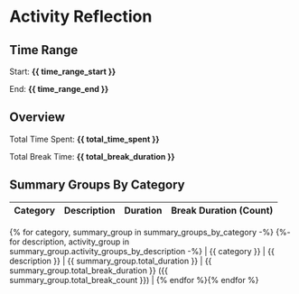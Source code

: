 # Activity Reflection

## Time Range

Start: **{{ time_range_start }}**

End: **{{ time_range_end }}**

## Overview

Total Time Spent: **{{ total_time_spent }}**

Total Break Time: **{{ total_break_duration }}**

## Summary Groups By Category

| Category | Description | Duration | Break Duration (Count) |
|----------|-------------|----------|------------------------|
{% for category, summary_group in summary_groups_by_category -%} {%- for description, activity_group in summary_group.activity_groups_by_description -%}
| {{ category }} | {{ description }} | {{ summary_group.total_duration }} | {{ summary_group.total_break_duration }} ({{ summary_group.total_break_count }}) |
{% endfor %}{% endfor %}

